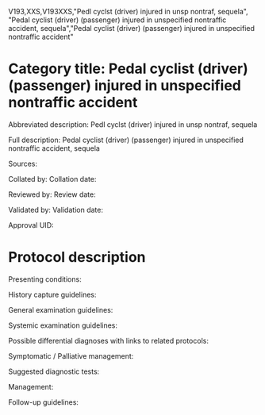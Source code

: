 V193,XXS,V193XXS,"Pedl cyclst (driver) injured in unsp nontraf, sequela", "Pedal cyclist (driver) (passenger) injured in unspecified nontraffic accident, sequela","Pedal cyclist (driver) (passenger) injured in unspecified nontraffic accident"
# Category title: Pedal cyclist (driver) (passenger) injured in unspecified nontraffic accident

Abbreviated description: Pedl cyclst (driver) injured in unsp nontraf, sequela

Full description: Pedal cyclist (driver) (passenger) injured in unspecified nontraffic accident, sequela

Sources:

Collated by:
Collation date:

Reviewed by:
Review date:

Validated by:
Validation date:

Approval UID:

# Protocol description

Presenting conditions:

History capture guidelines:

General examination guidelines:

Systemic examination guidelines:

Possible differential diagnoses with links to related protocols:

Symptomatic / Palliative management:

Suggested diagnostic tests:

Management:

Follow-up guidelines:

